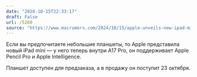 ```yaml
---
date: "2024-10-15T22:33:17"
draft: False
url: /5260
source: "https://www.macrumors.com/2024/10/15/apple-unveils-new-ipad-mini-apple-intelligence/"
---
```


Если вы предпочитаете небольшие планшеты, то Apple представила новый iPad mini — у него теперь внутри A17 Pro, он поддерживает Apple Pencil Pro и Apple Intelligence. 

Планшет доступен для предзаказа, а в продажу он поступит 23 октября.
